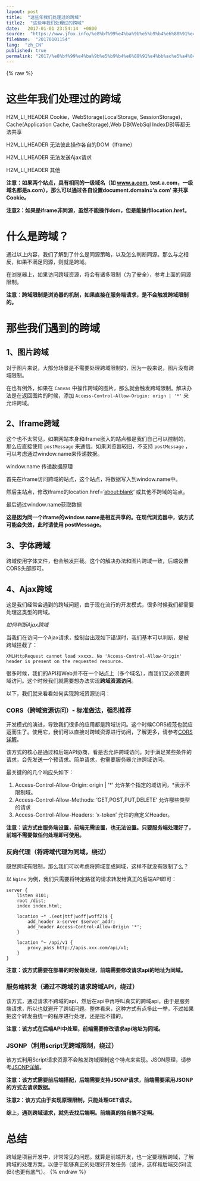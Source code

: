 ```yaml
---
layout: post
title:  "这些年我们处理过的跨域"
title2:  "这些年我们处理过的跨域"
date:   2017-01-01 23:54:14  +0800
source:  "https://www.jfox.info/%e8%bf%99%e4%ba%9b%e5%b9%b4%e6%88%91%e4%bb%ac%e5%a4%84%e7%90%86%e8%bf%87%e7%9a%84%e8%b7%a8%e5%9f%9f.html"
fileName:  "20170101154"
lang:  "zh_CN"
published: true
permalink: "2017/%e8%bf%99%e4%ba%9b%e5%b9%b4%e6%88%91%e4%bb%ac%e5%a4%84%e7%90%86%e8%bf%87%e7%9a%84%e8%b7%a8%e5%9f%9f.html"
---
```

{% raw %}
# 这些年我们处理过的跨域 


H2M_LI_HEADER 
Cookie，WebStorage(LocalStorage, SessionStorage)，Cache(Application Cache, CacheStorage),Web DB(WebSql IndexDB)等都无法共享

H2M_LI_HEADER 
无法彼此操作各自的DOM（Iframe）

H2M_LI_HEADER 
无法发送Ajax请求

H2M_LI_HEADER 
其他

**注意：如果两个站点，具有相同的一级域名（如 www.a.com, test.a.com，一级域名都是a.com），那么可以通过各自设置document.domain=’a.com’ 来共享Cookie。**

**注意2：如果是iframe非同源，虽然不能操作dom，但是能操作location.href。**

# 什么是跨域？

通过以上内容，我们了解到了什么是同源策略，以及怎么判断同源。那么与之相反，如果不满足同源，则就是跨域。

在浏览器上，如果访问跨域资源，将会有诸多限制（为了安全），参考上面的同源限制。

**注意：跨域限制是浏览器的机制，如果直接在服务端请求，是不会触发跨域限制的。**

# 那些我们遇到的跨域

## 1、图片跨域

对于图片来说，大部分场景是不需要处理跨域限制的，因为一般来说，图片没有跨域限制。

在也有例外，如果在 `Canvas` 中操作跨域的图片，那么就会触发跨域限制。解决办法是在返回图片的时候，添加 `Access-Control-Allow-Origin: orign | '*'` 来允许跨域。

## 2、Iframe跨域

这个也不太常见，如果网站本身和iframe嵌入的站点都是我们自己可以控制的，那么应直接使用 `postMessage` 来通信。如果浏览器较旧，不支持 `postMessage` ，可以考虑通过window.name来传递数据。

window.name 传递数据原理

首先在iframe访问跨域的站点，这个站点，将数据写入到window.name中。

然后主站点，修改iframe的location.href=’[about:blank](blank)‘ 或其他不跨域的站点。

最后通过window.name获取数据

**这是因为同一个iframe的window.name是相互共享的。在现代浏览器中，该方式可能会失效，此时请使用 postMessage。**

## 3、字体跨域

跨域使用字体文件，也会触发拦截。这个的解决办法和图片跨域一致，后端设置CORS头部即可。

## 4、Ajax跨域

这是我们经常会遇到的跨域问题，由于现在流行的开发模式，很多时候我们都需要处理这类型的跨域。

*如何判断Ajax跨域*

当我们在访问一个Ajax请求，控制台出现如下错误时，我们基本可以判断，是被跨域拦截了：

    XMLHttpRequest cannot load xxxxx. No 'Access-Control-Allow-Origin' header is present on the requested resource. 

很多时候，我们的API和Web并不在一个站点上（多个域名），而我们又必须要跨域访问。这个时候我们就需要想办法实现**跨域资源访问**。

以下，我们就来看看如何实现跨域资源访问：

### CORS（跨域资源访问）- 标准做法，强烈推荐

开发模式的演进，导致我们很多的应用都是跨域访问。这个时候CORS规范也就应运而生了。使用它，我们可以直接对跨域资源进行访问，了解更多，请参考[CORS详解](https://www.jfox.info/go.php?url=https://github.com/hstarorg/HstarDoc/blob/master/%E5%89%8D%E7%AB%AF%E7%9B%B8%E5%85%B3/CORS%E8%AF%A6%E8%A7%A3.md)。

该方式的核心是通过和后端API协商，看是否允许跨域访问。对于满足某些条件的请求，会先发送一个预请求。简单请求，也需要服务器允许跨域访问。

最关键的的几个响应头如下：

1. Access-Control-Allow-Origin: origin | ‘*’ 允许某个指定的域访问，*表示不限制域。
2. Access-Control-Allow-Methods: ‘GET,POST,PUT,DELETE’ 允许哪些类型的请求
3. Access-Control-Allow-Headers: ‘x-token’ 允许的自定义Header。

**注意：该方式由服务端设置，前端无需设置，也无法设置。只要服务端处理好了，前端不需要做任何处理即可使用。**

### 反向代理（将跨域代理为同域，绕过）

既然跨域有限制，那么我们可以考虑将跨域变成同域，这样不就没有限制了么？

以 `Nginx` 为例，我们只需要将特定路径的请求转发给真正的后端API即可：

    server {
        listen 8101;
        root /dist;
        index index.html;
    
        location ~* .(eot|ttf|woff|woff2)$ {
            add_header x-server $server_addr;
            add_header Access-Control-Allow-Origin '*';
        }
        
        location ^~ /api/v1 {
            proxy_pass http://apis.xxx.com/api/v1;
        }
    }

**注意：该方式需要在部署的时候做处理，前端需要修改请求api的地址为同域。**

### 服务端转发（通过不跨域的请求跨域API，绕过）

该方式，通过请求不跨域的api，然后在api中再呼叫真实的跨域api，由于是服务端请求，所以也就避开了跨域问题。整体看来，这种方式有点多此一举，不过如果把这个转发由统一的程序进行处理，还是挺不错的。

**注意：该方式在后端API中处理，前端需要修改请求api地址为同域。**

### JSONP（利用script无跨域限制，绕过）

该方式利用Script请求资源不会触发跨域限制这个特点来实现。JSON原理，请参考[JSONP详解](https://www.jfox.info/go.php?url=https://github.com/hstarorg/HstarDoc/blob/master/%E5%89%8D%E7%AB%AF%E7%9B%B8%E5%85%B3/JSONP%E8%AF%A6%E8%A7%A3.md)。

**注意：该方式需要前后端搭配，后端需要支持JSONP请求，前端需要采用JSONP的方式去请求数据。**

**注意2：该方式由于实现原理限制，只能处理GET请求。**

**综上，遇到跨域请求，就先去找后端啊。前端真的独自搞不定啊。**

# 总结

跨域是项目开发中，非常常见的问题。就算是前端开发，也一定要理解跨域，了解跨域的处理方案。以便于能够真正的处理好开发任务（或许，这样和后端交(Si)流(Bi)也更有底气）。
{% endraw %}

